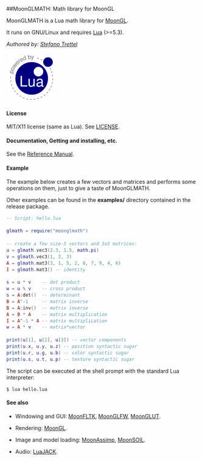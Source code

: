 ##MoonGLMATH: Math library for MoonGL

MoonGLMATH is a Lua math library for [MoonGL](https://github.com/stetre/moongl).

It runs on GNU/Linux and requires [Lua](http://www.lua.org/) (>=5.3).

_Authored by:_ _[Stefano Trettel](https://www.linkedin.com/in/stetre)_

[![Lua logo](./doc/powered-by-lua.gif)](http://www.lua.org/)

#### License

MIT/X11 license (same as Lua). See [LICENSE](./LICENSE).

#### Documentation, Getting and installing, etc.

See the [Reference Manual](https://stetre.github.io/moonglmath/doc/index.html).

#### Example

The example below creates a few vectors and matrices and performs some operations
on them, just to give a taste of MoonGLMATH.

Other examples can be found in the **examples/** directory contained in the release package.

```lua
-- Script: hello.lua

glmath = require("moonglmath")

-- create a few size-3 vectors and 3x3 matrices:
u = glmath.vec3(2.3, 1.5, math.pi)
v = glmath.vec3(1, 2, 3)
A = glmath.mat3(3, 1, 5, 2, 8, 7, 9, 4, 6)
I = glmath.mat3() -- identity

s = u * v    -- dot product
w = u % v    -- cross product
s = A:det()  -- determinant
B = A^-1     -- matrix inverse
B = A:inv()  -- matrix inverse
A = B * A    -- matrix multiplication
I = A^-1 * A -- matrix multiplication
w = A * v    -- matrix*vector

print(u[1], u[2], u[3]) -- vector components
print(u.x, u.y, u.z) -- position syntactic sugar
print(u.r, u.g, u.b) -- color syntactic sugar
print(u.s, u.t, u.p) -- texture syntactic sugar

```

The script can be executed at the shell prompt with the standard Lua interpreter:

```shell
$ lua hello.lua
```

#### See also

* Windowing and GUI:
[MoonFLTK](https://github.com/stetre/moonfltk),
[MoonGLFW](https://github.com/stetre/moonglfw),
[MoonGLUT](https://github.com/stetre/moonglut).

* Rendering:
[MoonGL](https://github.com/stetre/moongl).

* Image and model loading:
[MoonAssimp](https://github.com/stetre/moonassimp),
[MoonSOIL](https://github.com/stetre/moonsoil).

* Audio:
[LuaJACK](https://github.com/stetre/luajack).

